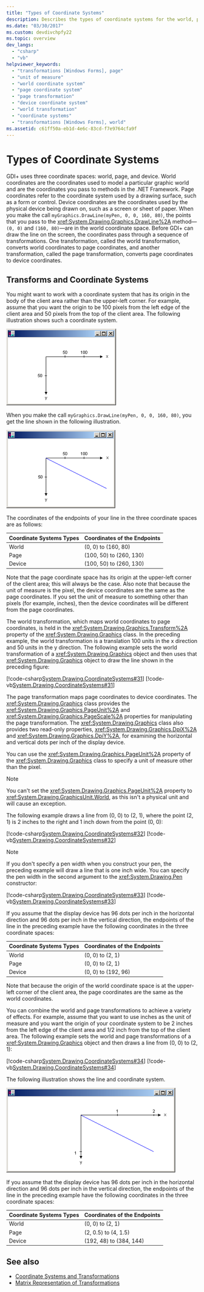 ```yaml
---
title: "Types of Coordinate Systems"
description: Describes the types of coordinate systems for the world, page, and device. Explains about various transformations with coordinate systems. 
ms.date: "03/30/2017"
ms.custom: devdivchpfy22
ms.topic: overview
dev_langs: 
  - "csharp"
  - "vb"
helpviewer_keywords: 
  - "transformations [Windows Forms], page"
  - "unit of measure"
  - "world coordinate system"
  - "page coordinate system"
  - "page transformation"
  - "device coordinate system"
  - "world transformation"
  - "coordinate systems"
  - "transformations [Windows Forms], world"
ms.assetid: c61ff50a-eb1d-4e6c-83cd-f7e9764cfa9f
---
```

# Types of Coordinate Systems

GDI+ uses three coordinate spaces: world, page, and device. World coordinates are the coordinates used to model a particular graphic world and are the coordinates you pass to methods in the .NET Framework. Page coordinates refer to the coordinate system used by a drawing surface, such as a form or control. Device coordinates are the coordinates used by the physical device being drawn on, such as a screen or sheet of paper. When you make the call `myGraphics.DrawLine(myPen, 0, 0, 160, 80)`, the points that you pass to the <xref:System.Drawing.Graphics.DrawLine%2A> method—`(0, 0)` and `(160, 80)`—are in the world coordinate space. Before GDI+ can draw the line on the screen, the coordinates pass through a sequence of transformations. One transformation, called the world transformation, converts world coordinates to page coordinates, and another transformation, called the page transformation, converts page coordinates to device coordinates.
  
## Transforms and Coordinate Systems

 You might want to work with a coordinate system that has its origin in the body of the client area rather than the upper-left corner. For example, assume that you want the origin to be 100 pixels from the left edge of the client area and 50 pixels from the top of the client area. The following illustration shows such a coordinate system.
  
 ![Coordinate System-Illustration-1](./media/aboutgdip05-art01.gif "AboutGdip05_art01")
  
 When you make the call `myGraphics.DrawLine(myPen, 0, 0, 160, 80)`, you get the line shown in the following illustration.
  
 ![Coordinate System-Illustration-2](./media/aboutgdip05-art02.gif "AboutGdip05_art02")
  
 The coordinates of the endpoints of your line in the three coordinate spaces are as follows:
  
|Coordinate Systems Types|Coordinates of the Endpoints|
|-|-|
|World|(0, 0) to (160, 80)|
|Page|(100, 50) to (260, 130)|
|Device|(100, 50) to (260, 130)|
  
 Note that the page coordinate space has its origin at the upper-left corner of the client area; this will always be the case. Also note that because the unit of measure is the pixel, the device coordinates are the same as the page coordinates. If you set the unit of measure to something other than pixels (for example, inches), then the device coordinates will be different from the page coordinates.
  
 The world transformation, which maps world coordinates to page coordinates, is held in the <xref:System.Drawing.Graphics.Transform%2A> property of the <xref:System.Drawing.Graphics> class. In the preceding example, the world transformation is a translation 100 units in the x direction and 50 units in the y direction. The following example sets the world transformation of a <xref:System.Drawing.Graphics> object and then uses that <xref:System.Drawing.Graphics> object to draw the line shown in the preceding figure:
  
 [!code-csharp[System.Drawing.CoordinateSystems#31](~/samples/snippets/csharp/VS_Snippets_Winforms/System.Drawing.CoordinateSystems/CS/Class1.cs#31)]
 [!code-vb[System.Drawing.CoordinateSystems#31](~/samples/snippets/visualbasic/VS_Snippets_Winforms/System.Drawing.CoordinateSystems/VB/Class1.vb#31)]
  
 The page transformation maps page coordinates to device coordinates. The <xref:System.Drawing.Graphics> class provides the <xref:System.Drawing.Graphics.PageUnit%2A> and <xref:System.Drawing.Graphics.PageScale%2A> properties for manipulating the page transformation. The <xref:System.Drawing.Graphics> class also provides two read-only properties, <xref:System.Drawing.Graphics.DpiX%2A> and <xref:System.Drawing.Graphics.DpiY%2A>, for examining the horizontal and vertical dots per inch of the display device.
  
 You can use the <xref:System.Drawing.Graphics.PageUnit%2A> property of the <xref:System.Drawing.Graphics> class to specify a unit of measure other than the pixel.
  
> [!NOTE]
> You can't set the <xref:System.Drawing.Graphics.PageUnit%2A> property to <xref:System.Drawing.GraphicsUnit.World>, as this isn't a physical unit and will cause an exception.
  
 The following example draws a line from (0, 0) to (2, 1), where the point (2, 1) is 2 inches to the right and 1 inch down from the point (0, 0):
  
 [!code-csharp[System.Drawing.CoordinateSystems#32](~/samples/snippets/csharp/VS_Snippets_Winforms/System.Drawing.CoordinateSystems/CS/Class1.cs#32)]
 [!code-vb[System.Drawing.CoordinateSystems#32](~/samples/snippets/visualbasic/VS_Snippets_Winforms/System.Drawing.CoordinateSystems/VB/Class1.vb#32)]
  
> [!NOTE]
> If you don't specify a pen width when you construct your pen, the preceding example will draw a line that is one inch wide. You can specify the pen width in the second argument to the <xref:System.Drawing.Pen> constructor:
  
 [!code-csharp[System.Drawing.CoordinateSystems#33](~/samples/snippets/csharp/VS_Snippets_Winforms/System.Drawing.CoordinateSystems/CS/Class1.cs#33)]
 [!code-vb[System.Drawing.CoordinateSystems#33](~/samples/snippets/visualbasic/VS_Snippets_Winforms/System.Drawing.CoordinateSystems/VB/Class1.vb#33)]
  
 If you assume that the display device has 96 dots per inch in the horizontal direction and 96 dots per inch in the vertical direction, the endpoints of the line in the preceding example have the following coordinates in the three coordinate spaces:
  
|Coordinate Systems Types|Coordinates of the Endpoints|
|-|-|
|World|(0, 0) to (2, 1)|
|Page|(0, 0) to (2, 1)|
|Device|(0, 0) to (192, 96)|
  
 Note that because the origin of the world coordinate space is at the upper-left corner of the client area, the page coordinates are the same as the world coordinates.
  
 You can combine the world and page transformations to achieve a variety of effects. For example, assume that you want to use inches as the unit of measure and you want the origin of your coordinate system to be 2 inches from the left edge of the client area and 1/2 inch from the top of the client area. The following example sets the world and page transformations of a <xref:System.Drawing.Graphics> object and then draws a line from (0, 0) to (2, 1):
  
 [!code-csharp[System.Drawing.CoordinateSystems#34](~/samples/snippets/csharp/VS_Snippets_Winforms/System.Drawing.CoordinateSystems/CS/Class1.cs#34)]
 [!code-vb[System.Drawing.CoordinateSystems#34](~/samples/snippets/visualbasic/VS_Snippets_Winforms/System.Drawing.CoordinateSystems/VB/Class1.vb#34)]
  
 The following illustration shows the line and coordinate system.
  
 ![Coordinate System-Illustration-3](./media/aboutgdip05-art03.gif "AboutGdip05_art03")
  
 If you assume that the display device has 96 dots per inch in the horizontal direction and 96 dots per inch in the vertical direction, the endpoints of the line in the preceding example have the following coordinates in the three coordinate spaces:
  
|Coordinate Systems Types|Coordinates of the Endpoints|
|-|-|
|World|(0, 0) to (2, 1)|
|Page|(2, 0.5) to (4, 1.5)|
|Device|(192, 48) to (384, 144)|
  
## See also

- [Coordinate Systems and Transformations](coordinate-systems-and-transformations.md)
- [Matrix Representation of Transformations](matrix-representation-of-transformations.md)

